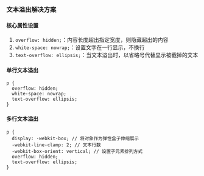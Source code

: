 ### 文本溢出解决方案
#### 核心属性设置
1. `overflow: hidden;`：内容长度超出指定宽度，则隐藏超出的内容
2. `white-space: nowrap;`：设置文字在一行显示，不换行
3. `text-overflow: ellipsis;`：当文本溢出时，以省略号代替显示被截掉的文本
#### 单行文本溢出
```
p {
  overflow: hidden;
  white-space: nowrap;
  text-overflow: ellipsis;
}
```

#### 多行文本溢出
```
p {
  display: -webkit-box; // 将对象作为弹性盒子伸缩展示
  -webkit-line-clamp: 2; // 文本行数
  -webkit-box-orient: vertical; // 设置子元素排列方式
  overflow: hidden;
  text-overflow: ellipsis;
}
```